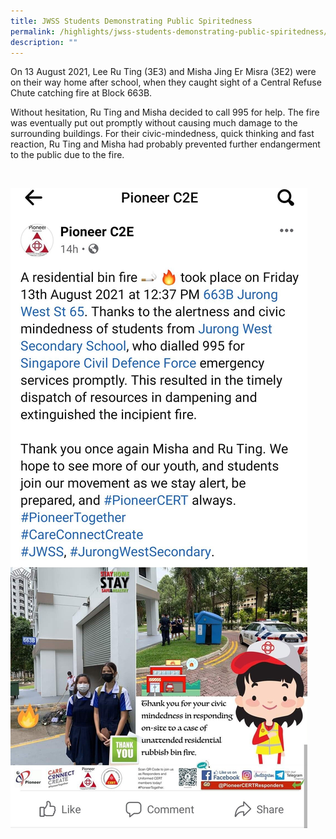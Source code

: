 ```yaml
---
title: JWSS Students Demonstrating Public Spiritedness
permalink: /highlights/jwss-students-demonstrating-public-spiritedness/
description: ""
---
```

<p>On 13 August 2021, Lee Ru Ting (3E3) and Misha Jing Er Misra (3E2) were on their way home after school, when they caught sight of a Central Refuse Chute catching fire at Block 663B.</p>
  
<p>Without hesitation, Ru Ting and Misha decided to call 995 for help. The fire was eventually put out promptly without causing much damage to the surrounding buildings. For their civic-mindedness, quick thinking and fast reaction, Ru Ting and Misha had probably prevented further endangerment to the public due to the fire.</p>   
  
  
![PioneerC2Efbpost.jpg](/images/PioneerC2Efbpost.jpg)